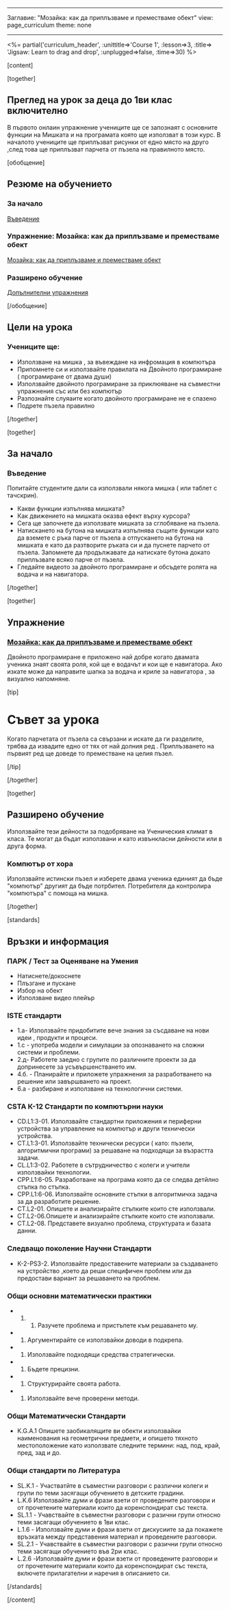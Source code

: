 * * *

Заглавие: "Мозайка: как да приплъзваме и преместваме обект" view: page_curriculum theme: none

* * *

<%= partial('curriculum_header', :unittitle=>'Course 1', :lesson=>3, :title=> 'Jigsaw: Learn to drag and drop', :unplugged=>false, :time=>30) %>

[content]

[together]

## Преглед на урок за деца до 1ви клас включително

В първото онлаин упражнение учениците ще се запознаят с основните функции на Мишката и на програмата която ще използват в този курс. В началото учениците ще приплъзват рисунки от едно място на друго ,след това ще приплъзват парчета от пъзела на правилното място.

[обобщение]

## Резюме на обучението

### **За начало**

[Въведение](#GetStarted)   


### **Упражнение: Мозайка: как да приплъзваме и преместваме обект**

[Мозайка: как да приплъзваме и преместваме обект](#Activity)

### **Разширено обучение**

[Допълнителни упражнения](#Extended)

[/обобщение]

## Цели на урока

### Учениците ще:

  * Използване на мишка , за въвеждане на инфромация в компютъра
  * Припомнете си и използвайте правилата на Двойното програмиране ( програмиране от двама души)
  * Използвайте двойното програмиране за приклюяване на съвместни упражнения със или без компютър
  * Разпознайте слуяаите когато двойното програмиране не е спазено
  * Подрете пъзела правилно

[/together]

[together]

## За начало

### <a name="GetStarted"></a>Въведение

Попитайте студентите дали са използвали някога мишка ( или таблет с тачскрин).

  * Какви функции изпълнява мишката?
  * Как движението на мишката оказва ефект върху курсора?
  * Сега ще започнете да използвате мишката за сглобяване на пъзела.
  * Натискането на бутона на мишката изпълнява същите функции като да вземете с ръка парче от пъзела а отпускането на бутона на мишката е като да разтворите ръката си и да пуснете парчето от пъзела. Запомнете да продължавате да натискате бутона докато приплъзвате всяко парче от пъзела.
  * Гледайте видеото за двойното програмиране и обсъдете ролята на водача и на навигатора.

[/together]

[together]

## Упражнение

### <a name="Activity"></a>[Мозайка: как да приплъзваме и преместваме обект](http://learn.code.org/s/course1/stage/3/puzzle/1)

Двойното програмиране е приложено най добре когато двамата ученика знаят своята роля, кой ще е водачът и кои ще е навигатора. Ако изкате може да направите шапка за водача и криле за навигатора , за визуално напомняне.

[tip]

# Съвет за урока

Когато парчетата от пъзела са свързани и искате да ги разделите, трябва да извадите едно от тях от най долния ред . Приплъзването на първият ред ще доведе то преместване на целия пъзел.

[/tip]

[/together]

<!--(this is left in here as an example of how to include an image in Markdown)
![](binaryphoto.png) -->

[together]

## Разширено обучение

<a name="Extended"></a>Използвайте тези дейности за подобряване на Ученическия климат в класа. Те могат да бъдат използвани и като извънкласни дейности или в друга форма.

### Компютър от хора

Използвайте истински пъзел и изберете двама ученика единият да бъде "компютър" другият да бъде потрбител. Потребителя да контролира "компютъра" с помоща на мишка.

[/together]

[standards]

## Връзки и информация

### ПАРК / Тест за Оценяване на Умения

  * Натиснете/докоснете
  * Плъзгане и пускане
  * Избор на обект
  * Използване видео плейър

### ISTE стандарти

  * 1.а- Използвайте придобитите вече знания за съсдаване на нови идеи , продукти и процеси.
  * 1.c - употреба модели и симулации за опознаването на сложни системи и проблеми.
  * 2.д- Работете заедно с групите по различните проекти за да допринесете за усъвършенстването им.
  * 4.б. - Планирайте и приложете упражнения за разработването на решение или завършването на проект.
  * 6.a - разбиране и използване на технологични системи.

### CSTA К-12 Стандарти по компютърни науки

  * CD.L1:3-01. Използвайте стандартни приложения и периферни устройства за управление на компютър и други технически устройства.
  * CT.L1:3-01. Използвайте технически ресурси ( като: пъзели, алгоритмични програми) за решаване на подходящи за възрастта задачи.
  * CL.L1:3-02. Работете в сътрудничество с колеги и учители използвайки технологии.
  * CPP.L1:6-05. Разработване на програма която да се следва детйлно стъпка по стъпка.
  * CPP.L1:6-06. Използвайте основните стъпки в алгоритмичха задача за да разработите решение.
  * CT.L2-01. Опишете и анализирайте стъпките които сте използвали.
  * CT.L2-06.Опишете и анализирайте стъпките които сте използвали.
  * CT.L2-08. Представете визуално проблема, структурата и базата данни.

### Следващо поколение Научни Стандарти

  * K-2-PS3-2. Използвайте предоставените материали за създаването на устройство ,което да реши специфичен проблем или да предостави вариант за решаването на проблем. 

### Общи основни математически практики

  *   1. 1. Разучете проблема и пристъпете към решаването му. 
  *   1. Аргументирайте се използвайки доводи в подкрепа.
  *   1. Използвайте подходящи средства стратегически.
  *   1. Бъдете прецизни.
  *   1. Структурирайте своята работа.
  *   1. Използвайте вече проверени методи.

### Общи Математически Стандарти

  * K.G.A.1 Опишете заобикалящите ви обекти използвайки наименования на геометрични предмети, и опишето тяхното местоположение като използвате следните термини: над, под, край, пред, зад и до.

### Общи стандарти по Литература

  * SL.K.1 - Участватйте в съвместни разговори с различни колеги и групи по теми засягащи обучението в детските градини.
  * L.K.6 Използвайте думи и фрази взети от проведените разговори и от прочетените материали които да коренспондират със текста.
  * SL.1.1 - Учавствайте в съвместни разговори с разични групи относно теми засягащи обучението в 1ви клас.
  * L.1.6 - Използвайте думи и фрази взети от дискусиите за да покажете връзката между представения материал и проведените разговори.
  * SL.2.1 - Учавствайте в съвместни разговори с разични групи относно теми засягащи обучението във 2ри клас.
  * L.2.6 -Използвайте думи и фрази взети от проведените разговори и от прочетените материали които да коренспондират със текста, включете прилагателни и наречия в описанието си.

[/standards]

[/content]

<link rel="stylesheet" type="text/css" href="../docs/morestyle.css" />